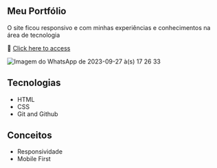 ## Meu Portfólio

O site ficou responsivo e com minhas experiências e conhecimentos na área de tecnologia

🔗 [Click here to access](https://drewneres.github.io)

![Imagem do WhatsApp de 2023-09-27 à(s) 17 26 33](https://github.com/drewneres/drewneres.github.io/assets/71440544/ec8e54d6-7f19-418b-b565-998eee534ade)

## Tecnologias

- HTML
- CSS
- Git and Github

 ## Conceitos

- Responsividade
- Mobile First
